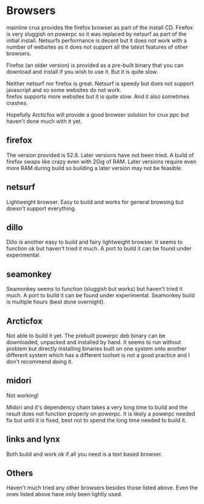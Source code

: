 

# Browsers

mainline crux provides the firefox browser as part of the install CD.   Firefox is very sluggish on powerpc so it was replaced by
netsurf as part of the initial install.   Netsurfs performance is decent but
it does not work with a number of websites as it does not support all
the latest features of other browsers.

Firefox (an older version) is provided as a pre-built binary that you can download and install if you wish to use it.   But it is
quite slow.

Neither netsurf nor firefox is great.    Netsurf is speedy but does not support javascript and so some websites do not work.   
firefox supports more websites but it is quite slow.   And it also sometimes crashes.

Hopefully Arcticfox will provide a good browser solution for crux ppc but haven't done much with it yet.

## firefox

The version provided is 52.8.   Later versions have not been tried.   A build of firefox swaps like crazy even with 2Gig of RAM.   Later
versions require even more RAM during build so building a later version may not be feasible.


## netsurf

Lightweight browser.  Easy to build and works for general browsing but doesn't support everything.

## dillo

Dillo is another easy to build and fairy lightweight browser.  It seems to function ok but haven't tried it much.
A port to build it can be found under experimental.

## seamonkey

Seamonkey seems to function (sluggish but works) but haven't tried it much.
A port to build it can be found under experimental.  Seamonkey build is 
multiple hours (best done overnight).

## Arcticfox

Not able to build it yet.   The prebuilt powerpc deb binary can be downloaded, 
unpacked and installed by hand.   It seems to run without problem but
directly installing binaries built on one system onto another different 
system which has a different toolset is not a good practice and I don't
recommend doing it.  

## midori

Not working!

Midori and it's dependency chain takes a very long time to build and the result does not function properly on powerpc.   It is 
likely a powerpc needed fix but until it is fixed, best not to spend the long time needed to build it.

## links and lynx

Both build and work ok if all you need is a text based browser.



## Others

Haven't much tried any other browsers besides those listed above.    Even the ones listed above have only been lightly used.

